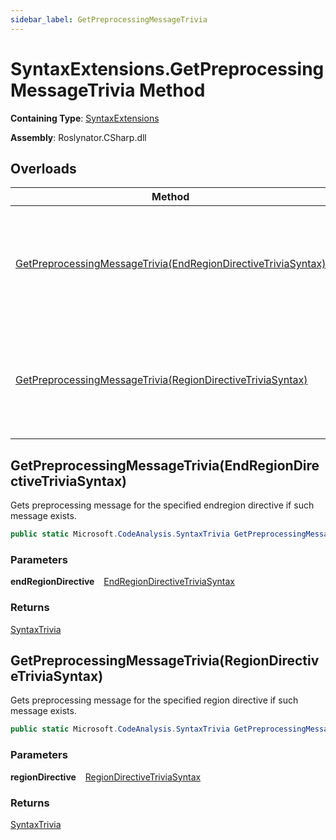```yaml
---
sidebar_label: GetPreprocessingMessageTrivia
---
```


# SyntaxExtensions\.GetPreprocessingMessageTrivia Method

**Containing Type**: [SyntaxExtensions](../index.md)

**Assembly**: Roslynator\.CSharp\.dll

## Overloads

| Method | Summary |
| ------ | ------- |
| [GetPreprocessingMessageTrivia(EndRegionDirectiveTriviaSyntax)](#3549782897) | Gets preprocessing message for the specified endregion directive if such message exists\. |
| [GetPreprocessingMessageTrivia(RegionDirectiveTriviaSyntax)](#1660117599) | Gets preprocessing message for the specified region directive if such message exists\. |

<a id="3549782897"></a>

## GetPreprocessingMessageTrivia\(EndRegionDirectiveTriviaSyntax\) 

  
Gets preprocessing message for the specified endregion directive if such message exists\.

```csharp
public static Microsoft.CodeAnalysis.SyntaxTrivia GetPreprocessingMessageTrivia(this Microsoft.CodeAnalysis.CSharp.Syntax.EndRegionDirectiveTriviaSyntax endRegionDirective)
```

### Parameters

**endRegionDirective** &ensp; [EndRegionDirectiveTriviaSyntax](https://docs.microsoft.com/en-us/dotnet/api/microsoft.codeanalysis.csharp.syntax.endregiondirectivetriviasyntax)

### Returns

[SyntaxTrivia](https://docs.microsoft.com/en-us/dotnet/api/microsoft.codeanalysis.syntaxtrivia)

<a id="1660117599"></a>

## GetPreprocessingMessageTrivia\(RegionDirectiveTriviaSyntax\) 

  
Gets preprocessing message for the specified region directive if such message exists\.

```csharp
public static Microsoft.CodeAnalysis.SyntaxTrivia GetPreprocessingMessageTrivia(this Microsoft.CodeAnalysis.CSharp.Syntax.RegionDirectiveTriviaSyntax regionDirective)
```

### Parameters

**regionDirective** &ensp; [RegionDirectiveTriviaSyntax](https://docs.microsoft.com/en-us/dotnet/api/microsoft.codeanalysis.csharp.syntax.regiondirectivetriviasyntax)

### Returns

[SyntaxTrivia](https://docs.microsoft.com/en-us/dotnet/api/microsoft.codeanalysis.syntaxtrivia)

